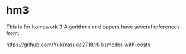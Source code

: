 # hm3
This is for homework 3
Algorithms and papers have several references from:

https://github.com/YukiYasuda2718/rl-bsmodel-with-costs
